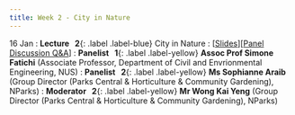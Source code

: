 ```yaml
---
title: Week 2 - City in Nature
---
```


16 Jan
: **Lecture &nbsp; 2**{: .label .label-blue} City in Nature
  : [[Slides](https://canvas.nus.edu.sg/courses/42112/pages/lecture-2-city-in-nature?module_item_id=97187)][[Panel Discussion Q&A](https://canvas.nus.edu.sg/courses/42112/discussion_topics/27406?module_item_id=97460)]
: **Panelist &nbsp; 1**{: .label .label-yellow} **Assoc Prof Simone Fatichi** (Associate Professor, Department of Civil and Envrionmental Engineering, NUS)
: **Panelist &nbsp; 2**{: .label .label-yellow} **Ms Sophianne Araib** (Group Director (Parks Central & Horticulture & Community Gardening), NParks)
: **Moderator &nbsp; 2**{: .label .label-yellow} **Mr Wong Kai Yeng** (Group Director (Parks Central & Horticulture & Community Gardening), NParks)
